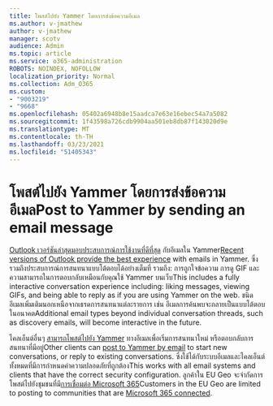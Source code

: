```yaml
---
title: โพสต์ไปยัง Yammer โดยการส่งข้อความอีเมล
ms.author: v-jmathew
author: v-jmathew
manager: scotv
audience: Admin
ms.topic: article
ms.service: o365-administration
ROBOTS: NOINDEX, NOFOLLOW
localization_priority: Normal
ms.collection: Adm_O365
ms.custom:
- "9003219"
- "9668"
ms.openlocfilehash: 05402a6948b8e15aadca7e63e16ebec54a7a5082
ms.sourcegitcommit: 1f43598a726cdb9904aa501eb8db87f143020d9e
ms.translationtype: MT
ms.contentlocale: th-TH
ms.lasthandoff: 03/23/2021
ms.locfileid: "51405343"
---
```

# <a name="post-to-yammer-by-sending-an-email-message"></a><span data-ttu-id="76d74-102">โพสต์ไปยัง Yammer โดยการส่งข้อความอีเมล</span><span class="sxs-lookup"><span data-stu-id="76d74-102">Post to Yammer by sending an email message</span></span>

<span data-ttu-id="76d74-103">[Outlook เวอร์ชันล่าสุดมอบประสบการณ์การใช้งานที่ดีที่สุด](https://support.microsoft.com/office/work-with-yammer-from-outlook-fd695485-225b-410f-b24a-17f971b46b25) กับอีเมลใน Yammer</span><span class="sxs-lookup"><span data-stu-id="76d74-103">[Recent versions of Outlook provide the best experience](https://support.microsoft.com/office/work-with-yammer-from-outlook-fd695485-225b-410f-b24a-17f971b46b25) with emails in Yammer.</span></span> <span data-ttu-id="76d74-104">ซึ่งรวมถึงประสบการณ์การสนทนาแบบโต้ตอบได้อย่างเต็มที่ รวมถึง: การถูกใจข้อความ การดู GIF และความสามารถในการตอบกลับเหมือนกับคุณใช้ Yammer บนเว็บ</span><span class="sxs-lookup"><span data-stu-id="76d74-104">This includes a fully interactive conversation experience including: liking messages, viewing GIFs, and being able to reply as if you are using Yammer on the web.</span></span> <span data-ttu-id="76d74-105">ชนิดอีเมลเพิ่มเติมนอกเหนือจากเธรดการสนทนาแต่ละรายการ เช่น อีเมลการค้นพบจะกลายเป็นแบบโต้ตอบในอนาคต</span><span class="sxs-lookup"><span data-stu-id="76d74-105">Additional email types beyond individual conversation threads, such as discovery emails, will become interactive in the future.</span></span>

<span data-ttu-id="76d74-106">ไคลเอ็นต์อื่นๆ [สามารถโพสต์ไปยัง Yammer](https://support.microsoft.com/office/new-yammer-post-to-yammer-by-sending-an-email-message-830e6825-56f6-4169-a6b9-1b3ca0cdad4d) ทางอีเมลเพื่อเริ่มการสนทนาใหม่ หรือตอบกลับการสนทนาที่มีอยู่</span><span class="sxs-lookup"><span data-stu-id="76d74-106">Other clients can [post to Yammer by email](https://support.microsoft.com/office/new-yammer-post-to-yammer-by-sending-an-email-message-830e6825-56f6-4169-a6b9-1b3ca0cdad4d) to start new conversations, or reply to existing conversations.</span></span> <span data-ttu-id="76d74-107">ซึ่งใช้ได้กับระบบอีเมลและไคลเอ็นต์ทั้งหมดที่มีการกําหนดค่าความปลอดภัยที่ถูกต้อง</span><span class="sxs-lookup"><span data-stu-id="76d74-107">This works with all email systems and clients that have the correct security configuration.</span></span> <span data-ttu-id="76d74-108">ลูกค้าใน EU Geo จะจํากัดการโพสต์ไปยังชุมชนที่มี[การเชื่อมต่อ Microsoft 365](https://docs.microsoft.com/yammer/manage-yammer-groups/yammer-and-office-365-groups)</span><span class="sxs-lookup"><span data-stu-id="76d74-108">Customers in the EU Geo are limited to posting to communities that are [Microsoft 365 connected](https://docs.microsoft.com/yammer/manage-yammer-groups/yammer-and-office-365-groups).</span></span>
